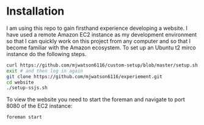 Installation
============

I am using this repo to gain firsthand experience developing a website.
I have used a remote Amazon EC2 instance as my development environment so that I can quickly work on this project from any computer and so that I become familiar with the Amazon ecosystem.
To set up an Ubuntu t2 mirco instance do the following steps.

```sh
curl https://github.com/mjwatson6116/custom-setup/blob/master/setup.sh | bash
exit # and then log in again
git clone https://github.com/mjwatson6116/experiement.git
cd website
./setup-ssjs.sh
```

To view the website you need to start the foreman and navigate to port 8080 of the EC2 instance:

```sh
foreman start
```


